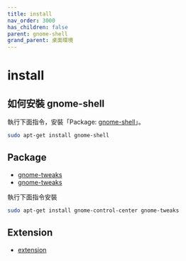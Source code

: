 ```yaml
---
title: install
nav_order: 3000
has_children: false
parent: gnome-shell
grand_parent: 桌面環境
---
```



# install

## 如何安裝 gnome-shell

執行下面指令，安裝「Package: [gnome-shell](https://packages.ubuntu.com/jammy/gnome-shell)」。

``` sh
sudo apt-get install gnome-shell
```

## Package

* [gnome-tweaks](https://packages.ubuntu.com/jammy/gnome-control-center)
* [gnome-tweaks](https://packages.ubuntu.com/jammy/gnome-tweaks)

執行下面指令安裝

``` sh
sudo apt-get install gnome-control-center gnome-tweaks
```


## Extension

* [extension](https://samwhelp.github.io/note-about-ubuntu/read/desktop_environment/gnome-shell/extension.html)
